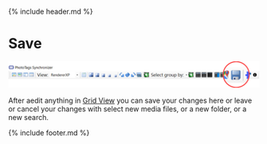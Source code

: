{% include header.md %}

# Save

![Save](../toolstrip/toolstrip-save.png)

After aedit anything in [Grid View](../gridview) you can save your changes here or leave or cancel your changes with select new media files, or a new folder, or a new search.

{% include footer.md %}

